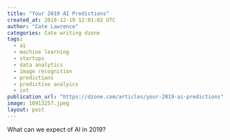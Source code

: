 ```yaml
---
title: "Your 2019 AI Predictions"
created_at: 2018-12-19 12:01:02 UTC
author: "Cate Lawrence"
categories: Cate writing dzone
tags: 
  - ai
  - machine learning
  - startups
  - data analytics
  - image recognition
  - predictions
  - predictive analyics
  - iot
publication_url: "https://dzone.com/articles/your-2019-ai-predictions"
image: 10913257.jpeg
layout: post
---
```

What can we expect of AI in 2019?

